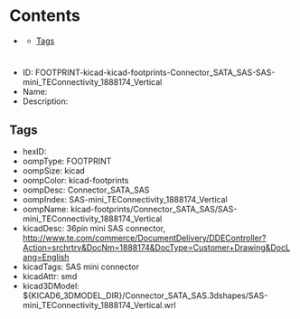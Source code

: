 



Contents
========

* [](#)
	* [Tags](#tags)

# 

- ID: FOOTPRINT-kicad-kicad-footprints-Connector_SATA_SAS-SAS-mini_TEConnectivity_1888174_Vertical
- Name: 
- Description: 

## Tags

- hexID: 
- oompType: FOOTPRINT
- oompSize: kicad
- oompColor: kicad-footprints
- oompDesc: Connector_SATA_SAS
- oompIndex: SAS-mini_TEConnectivity_1888174_Vertical
- oompName: kicad-footprints/Connector_SATA_SAS/SAS-mini_TEConnectivity_1888174_Vertical
- kicadDesc: 36pin mini SAS connector, http://www.te.com/commerce/DocumentDelivery/DDEController?Action=srchrtrv&DocNm=1888174&DocType=Customer+Drawing&DocLang=English
- kicadTags: SAS mini connector
- kicadAttr: smd
- kicad3DModel: ${KICAD6_3DMODEL_DIR}/Connector_SATA_SAS.3dshapes/SAS-mini_TEConnectivity_1888174_Vertical.wrl
